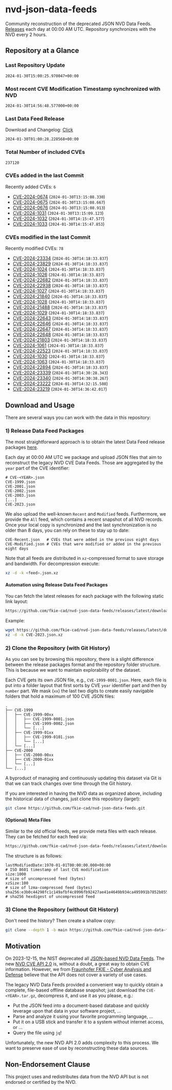 # nvd-json-data-feeds

Community reconstruction of the deprecated JSON NVD Data Feeds. 
[Releases](https://github.com/fkie-cad/nvd-json-data-feeds/releases/latest) each day at 00:00 AM UTC.
Repository synchronizes with the NVD every 2 hours.

## Repository at a Glance

### Last Repository Update

```plain
2024-01-30T15:00:25.970047+00:00
```

### Most recent CVE Modification Timestamp synchronized with NVD

```plain
2024-01-30T14:56:48.577000+00:00
```

### Last Data Feed Release

Download and Changelog: [Click](https://github.com/fkie-cad/nvd-json-data-feeds/releases/latest)

```plain
2024-01-30T01:00:28.228568+00:00
```

### Total Number of included CVEs

```plain
237120
```

### CVEs added in the last Commit

Recently added CVEs: `6`

* [CVE-2024-0674](CVE-2024/CVE-2024-06xx/CVE-2024-0674.json) (`2024-01-30T13:15:08.330`)
* [CVE-2024-0675](CVE-2024/CVE-2024-06xx/CVE-2024-0675.json) (`2024-01-30T13:15:08.667`)
* [CVE-2024-0676](CVE-2024/CVE-2024-06xx/CVE-2024-0676.json) (`2024-01-30T13:15:08.913`)
* [CVE-2024-1031](CVE-2024/CVE-2024-10xx/CVE-2024-1031.json) (`2024-01-30T13:15:09.123`)
* [CVE-2024-1032](CVE-2024/CVE-2024-10xx/CVE-2024-1032.json) (`2024-01-30T14:15:47.577`)
* [CVE-2024-1033](CVE-2024/CVE-2024-10xx/CVE-2024-1033.json) (`2024-01-30T14:15:47.853`)


### CVEs modified in the last Commit

Recently modified CVEs: `78`

* [CVE-2024-23334](CVE-2024/CVE-2024-233xx/CVE-2024-23334.json) (`2024-01-30T14:18:33.837`)
* [CVE-2024-23829](CVE-2024/CVE-2024-238xx/CVE-2024-23829.json) (`2024-01-30T14:18:33.837`)
* [CVE-2024-1024](CVE-2024/CVE-2024-10xx/CVE-2024-1024.json) (`2024-01-30T14:18:33.837`)
* [CVE-2024-1026](CVE-2024/CVE-2024-10xx/CVE-2024-1026.json) (`2024-01-30T14:18:33.837`)
* [CVE-2024-22682](CVE-2024/CVE-2024-226xx/CVE-2024-22682.json) (`2024-01-30T14:18:33.837`)
* [CVE-2024-22938](CVE-2024/CVE-2024-229xx/CVE-2024-22938.json) (`2024-01-30T14:18:33.837`)
* [CVE-2024-1027](CVE-2024/CVE-2024-10xx/CVE-2024-1027.json) (`2024-01-30T14:18:33.837`)
* [CVE-2024-21840](CVE-2024/CVE-2024-218xx/CVE-2024-21840.json) (`2024-01-30T14:18:33.837`)
* [CVE-2024-1028](CVE-2024/CVE-2024-10xx/CVE-2024-1028.json) (`2024-01-30T14:18:33.837`)
* [CVE-2024-21488](CVE-2024/CVE-2024-214xx/CVE-2024-21488.json) (`2024-01-30T14:18:33.837`)
* [CVE-2024-1029](CVE-2024/CVE-2024-10xx/CVE-2024-1029.json) (`2024-01-30T14:18:33.837`)
* [CVE-2024-22643](CVE-2024/CVE-2024-226xx/CVE-2024-22643.json) (`2024-01-30T14:18:33.837`)
* [CVE-2024-22646](CVE-2024/CVE-2024-226xx/CVE-2024-22646.json) (`2024-01-30T14:18:33.837`)
* [CVE-2024-22647](CVE-2024/CVE-2024-226xx/CVE-2024-22647.json) (`2024-01-30T14:18:33.837`)
* [CVE-2024-22648](CVE-2024/CVE-2024-226xx/CVE-2024-22648.json) (`2024-01-30T14:18:33.837`)
* [CVE-2024-21803](CVE-2024/CVE-2024-218xx/CVE-2024-21803.json) (`2024-01-30T14:18:33.837`)
* [CVE-2024-1061](CVE-2024/CVE-2024-10xx/CVE-2024-1061.json) (`2024-01-30T14:18:33.837`)
* [CVE-2024-22523](CVE-2024/CVE-2024-225xx/CVE-2024-22523.json) (`2024-01-30T14:18:33.837`)
* [CVE-2024-1030](CVE-2024/CVE-2024-10xx/CVE-2024-1030.json) (`2024-01-30T14:18:33.837`)
* [CVE-2024-1063](CVE-2024/CVE-2024-10xx/CVE-2024-1063.json) (`2024-01-30T14:18:33.837`)
* [CVE-2024-22894](CVE-2024/CVE-2024-228xx/CVE-2024-22894.json) (`2024-01-30T14:18:33.837`)
* [CVE-2024-23339](CVE-2024/CVE-2024-233xx/CVE-2024-23339.json) (`2024-01-30T14:30:28.343`)
* [CVE-2024-23340](CVE-2024/CVE-2024-233xx/CVE-2024-23340.json) (`2024-01-30T14:30:38.267`)
* [CVE-2024-23222](CVE-2024/CVE-2024-232xx/CVE-2024-23222.json) (`2024-01-30T14:32:15.580`)
* [CVE-2024-23219](CVE-2024/CVE-2024-232xx/CVE-2024-23219.json) (`2024-01-30T14:36:42.017`)


## Download and Usage

There are several ways you can work with the data in this repository:

### 1) Release Data Feed Packages

The most straightforward approach is to obtain the latest Data Feed release packages [here](https://github.com/fkie-cad/nvd-json-data-feeds/releases/latest).

Each day at 00:00 AM UTC we package and upload JSON files that aim to reconstruct the legacy NVD CVE Data Feeds.
Those are aggregated by the `year` part of the CVE identifier:

```
# CVE-<YEAR>.json
CVE-1999.json
CVE-2001.json
CVE-2002.json
CVE-2003.json
[...]
CVE-2023.json
```

We also upload the well-known `Recent` and `Modified` feeds.
Furthermore, we provide the `All` feed, which contains a recent snapshot of all NVD records.
Once your local copy is synchronized and the last synchronization is no older than 8 days, you can rely on these to stay up to date:

```plain
CVE-Recent.json   # CVEs that were added in the previous eight days
CVE-Modified.json # CVEs that were modified or added in the previous eight days
```

Note that all feeds are distributed in `xz`-compressed format to save storage and bandwidth.
For decompression execute:

```sh
xz -d -k <feed>.json.xz
```


#### Automation using Release Data Feed Packages

You can fetch the latest releases for each package with the following static link layout:

```sh
https://github.com/fkie-cad/nvd-json-data-feeds/releases/latest/download/CVE-<YEAR>.json.xz
```

Example:

```sh
wget https://github.com/fkie-cad/nvd-json-data-feeds/releases/latest/download/CVE-2023.json.xz
xz -d -k CVE-2023.json.xz
```



### 2) Clone the Repository (with Git History)

As you can see by browsing this repository, there is a slight difference between the release packages format and the repository folder structure.
This is because we want to maintain explorability of the dataset.

Each CVE gets its own JSON file, e.g., `CVE-1999-0001.json`.
Here, each file is put into a folder layout that first sorts by CVE `year` identifier part and then by `number` part.
We mask (`xx`) the last two digits to create easily navigable folders that hold a maximum of 100 CVE JSON files:

```plain
.
├── CVE-1999
│   ├── CVE-1999-00xx
│   │   ├── CVE-1999-0001.json
│   │   ├── CVE-1999-0002.json
│   │   └── [...]
│   ├── CVE-1999-01xx
│   │   ├── CVE-1999-0101.json
│   │   └── [...]
│   └── [...]
├── CVE-2000
│   ├── CVE-2000-00xx
│   ├── CVE-2000-01xx
│   └── [...]
└── [...]
```

A byproduct of managing and continuously updating this dataset via Git is that we can track changes over time through the Git history.

If you are interested in having the NVD data as organized above, including the historical data of changes, just clone this repository (large!):

```sh
git clone https://github.com/fkie-cad/nvd-json-data-feeds.git
```

#### (Optional) Meta Files

Similar to the old official feeds, we provide meta files with each release. They can be fetched for each feed via:

```sh
https://github.com/fkie-cad/nvd-json-data-feeds/releases/latest/download/CVE-<YEAR>.meta
```

The structure is as follows:

```plain
lastModifiedDate:1970-01-01T00:00:00.000+00:00                          # ISO 8601 timestamp of last CVE modification
size:1000                                                               # size of uncompressed feed (bytes)
xzSize:100                                                              # size of lzma-compressed feed (bytes)
sha256:e3b0c44298fc1c149afbf4c8996fb92427ae41e4649b934ca495991b7852b855 # sha256 hexdigest of uncompressed feed
```


### 3) Clone the Repository (without Git History)

Don't need the history? Then create a shallow copy:

```sh
git clone --depth 1 -b main https://github.com/fkie-cad/nvd-json-data-feeds.git
```

## Motivation

On 2023-12-15, the NIST deprecated all [JSON-based NVD Data Feeds](https://nvd.nist.gov/vuln/data-feeds#divRetirementBanner-1).
The new [NVD CVE API 2.0](https://nvd.nist.gov/developers/vulnerabilities) is, without a doubt, a great way to obtain CVE information.
However, we from [Fraunhofer FKIE - Cyber Analysis and Defense](https://www.fkie.fraunhofer.de/en/departments/cad.html) believe that the API does not cover a variety of use cases.

The legacy NVD Data Feeds provided a convenient way to quickly obtain a complete, file-based offline database snapshot; just download the `CVE-<YEAR>.tar.gz`, decompress it, and use it as you please, e.g.:

* Put the JSON feed into a document-based database and quickly leverage upon that data in your software project, ...
* Parse and analyze it using your favorite programming language, ...
* Put it on a USB stick and transfer it to a system without internet access, or ...
* Query the file using `jq`!

Unfortunately, the new NVD API 2.0 adds complexity to this process.
We want to preserve ease of use by reconstructing these data sources.

## Non-Endorsement Clause

This project uses and redistributes data from the NVD API but is not endorsed or certified by the NVD.